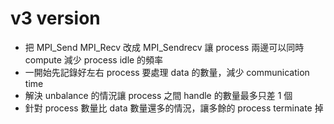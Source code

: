 # v3 version

- 把 MPI_Send MPI_Recv 改成 MPI_Sendrecv 讓 process 兩邊可以同時 compute 減少 process idle 的頻率
- 一開始先記錄好左右 process 要處理 data 的數量，減少 communication time
- 解決 unbalance 的情況讓 process 之間 handle 的數量最多只差 1 個
- 針對 process 數量比 data 數量還多的情況，讓多餘的 process terminate 掉